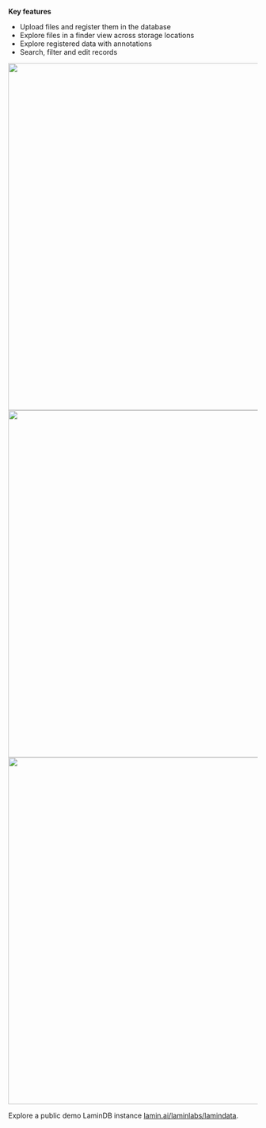 **Key features**

- Upload files and register them in the database
- Explore files in a finder view across storage locations
- Explore registered data with annotations
- Search, filter and edit records

<img src="https://lamin-site-assets.s3.amazonaws.com/.lamindb/mgiwiUGN6HXZww7NOv9H.png" width="700px">
<img src="https://lamin-site-assets.s3.amazonaws.com/.lamindb/RIfWLxuEQ3oDjAtPaSDA.png" width="700px">
<img src="https://lamin-site-assets.s3.amazonaws.com/.lamindb/JPGVeyqzGYHSYHqBPrKg.png" width="700px">

Explore a public demo LaminDB instance [lamin.ai/laminlabs/lamindata](https://lamin.ai/laminlabs/lamindata).
